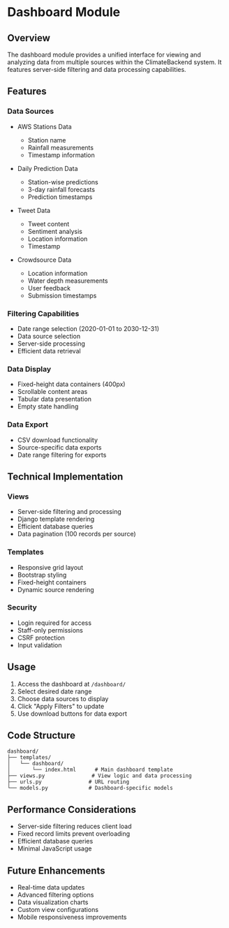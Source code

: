 # Dashboard Module

## Overview

The dashboard module provides a unified interface for viewing and analyzing data from multiple sources within the ClimateBackend system. It features server-side filtering and data processing capabilities.

## Features

### Data Sources
- AWS Stations Data
  - Station name
  - Rainfall measurements
  - Timestamp information

- Daily Prediction Data
  - Station-wise predictions
  - 3-day rainfall forecasts
  - Prediction timestamps

- Tweet Data
  - Tweet content
  - Sentiment analysis
  - Location information
  - Timestamp

- Crowdsource Data
  - Location information
  - Water depth measurements
  - User feedback
  - Submission timestamps

### Filtering Capabilities
- Date range selection (2020-01-01 to 2030-12-31)
- Data source selection
- Server-side processing
- Efficient data retrieval

### Data Display
- Fixed-height data containers (400px)
- Scrollable content areas
- Tabular data presentation
- Empty state handling

### Data Export
- CSV download functionality
- Source-specific data exports
- Date range filtering for exports

## Technical Implementation

### Views
- Server-side filtering and processing
- Django template rendering
- Efficient database queries
- Data pagination (100 records per source)

### Templates
- Responsive grid layout
- Bootstrap styling
- Fixed-height containers
- Dynamic source rendering

### Security
- Login required for access
- Staff-only permissions
- CSRF protection
- Input validation

## Usage

1. Access the dashboard at `/dashboard/`
2. Select desired date range
3. Choose data sources to display
4. Click "Apply Filters" to update
5. Use download buttons for data export

## Code Structure

```
dashboard/
├── templates/
│   └── dashboard/
│       └── index.html      # Main dashboard template
├── views.py               # View logic and data processing
├── urls.py               # URL routing
└── models.py             # Dashboard-specific models
```

## Performance Considerations

- Server-side filtering reduces client load
- Fixed record limits prevent overloading
- Efficient database queries
- Minimal JavaScript usage

## Future Enhancements

- Real-time data updates
- Advanced filtering options
- Data visualization charts
- Custom view configurations
- Mobile responsiveness improvements
